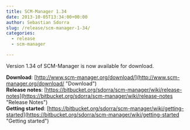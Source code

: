 ```yaml
---
title: SCM-Manager 1.34
date: 2013-10-05T13:34:00+00:00
author: Sebastian Sdorra
slug: /release/scm-manager-1-34/
categories:
  - release
  - scm-manager

---
```

Version 1.34 of SCM-Manager is now available for download.

**Download**: [http://www.scm-manager.org/download/](http://www.scm-manager.org/download/ "Download")  
**Release notes**: [https://bitbucket.org/sdorra/scm-manager/wiki/release-notes](https://bitbucket.org/sdorra/scm-manager/wiki/release-notes "Release Notes")  
**Getting started**: [https://bitbucket.org/sdorra/scm-manager/wiki/getting-started](https://bitbucket.org/sdorra/scm-manager/wiki/getting-started "Getting started")

